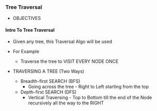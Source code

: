 ### Tree Traversal

- OBJECTIVES

#### Intro To Tree Traversal

- Given any tree, this Traversal Algo will be used

- For Example

  - Traverse the tree to VISIT EVERY NODE ONCE

- TRAVERSING A TREE (Two Ways)
  - Breadth-first SEARCH (BFS)
    - Going across the tree - Right to Left starting from the top
  - Depth-first SEARCH (DFS)
    - Vertical Traversing - Top to Bottom till the end of the Node recursively all the way to the RIGHT
